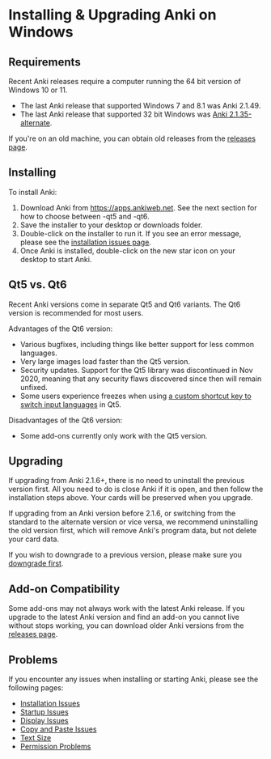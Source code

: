 # Installing & Upgrading Anki on Windows

<!-- toc -->

## Requirements

Recent Anki releases require a computer running the 64 bit version of Windows
10 or 11.

- The last Anki release that supported Windows 7 and 8.1 was Anki 2.1.49.
- The last Anki release that supported 32 bit Windows was [Anki 2.1.35-alternate](https://github.com/ankitects/anki/releases/tag/2.1.35).

If you're on an old machine, you can obtain old releases from the [releases page](https://github.com/ankitects/anki/releases).

## Installing

To install Anki:

1. Download Anki from <https://apps.ankiweb.net>. See the next section
   for how to choose between -qt5 and -qt6.
2. Save the installer to your desktop or downloads folder.
3. Double-click on the installer to run it. If you see an error
   message, please see the [installation issues page](https://github.com/ankitects/anki-manual/blob/main/src/platform/windows/installation-issues.md).
4. Once Anki is installed, double-click on the new star icon on your
   desktop to start Anki.

## Qt5 vs. Qt6

Recent Anki versions come in separate Qt5 and Qt6 variants. The Qt6 version is
recommended for most users.

Advantages of the Qt6 version:

- Various bugfixes, including things like better support for less common languages.
- Very large images load faster than the Qt5 version.
- Security updates. Support for the Qt5 library was discontinued in Nov 2020,
  meaning that any security flaws discovered since then will remain unfixed.
- Some users experience freezes when using [a custom shortcut key to switch input languages](https://github.com/ankitects/anki/issues/1105)
  in Qt5.

Disadvantages of the Qt6 version:

- Some add-ons currently only work with the Qt5 version.

## Upgrading

If upgrading from Anki 2.1.6+, there is no need to uninstall the previous
version first. All you need to do is close Anki if it is open, and then follow
the installation steps above. Your cards will be preserved when you upgrade.

If upgrading from an Anki version before 2.1.6, or switching from the standard
to the alternate version or vice versa, we recommend uninstalling the old
version first, which will remove Anki's program data, but not delete your card
data.

If you wish to downgrade to a previous version, please make sure you
[downgrade first](http://changes.ankiweb.net).

## Add-on Compatibility

Some add-ons may not always work with the latest Anki release. If you upgrade to
the latest Anki version and find an add-on you cannot live without stops working,
you can download older Anki versions from the [releases page](https://github.com/ankitects/anki/releases).

## Problems

If you encounter any issues when installing or starting Anki, please see the
following pages:
- [Installation Issues](https://docs.ankiweb.net/platform/windows/installation-issues.html)
- [Startup Issues](https://docs.ankiweb.net/platform/windows/startup-issues.html)
- [Display Issues](https://docs.ankiweb.net/platform/windows/display-issues.html)
- [Copy and Paste Issues](https://docs.ankiweb.net/platform/windows/copy-and-paste.html)
- [Text Size](https://docs.ankiweb.net/platform/windows/text-size.html)
- [Permission Problems](https://docs.ankiweb.net/platform/windows/permission-problems.html)
